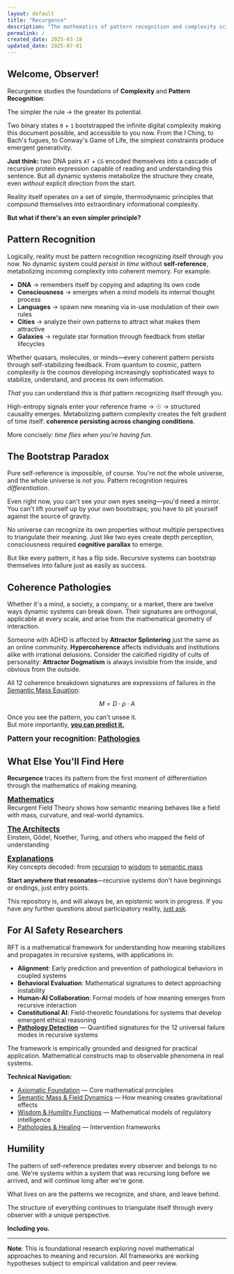 ```yaml
---
layout: default
title: "Recurgence"
description: "The mathematics of pattern recognition and complexity science"
permalink: /
created_date: 2025-03-18
updated_date: 2025-07-01
---
```


## Welcome, Observer!

Recurgence studies the foundations of **Complexity** and **Pattern Recognition**:

The simpler the rule $\rightarrow$ the greater its potential.

Two binary states `0` $+$ `1` bootstrapped the infinite digital complexity making this document possible, and accessible to you now. From the I Ching, to Bach's fugues, to Conway's Game of Life, the simplest constraints produce emergent generativity.

**Just think:** two DNA pairs `AT` $+$ `CG` encoded themselves into a cascade of recursive protein expression capable of reading and understanding this sentence. But all dynamic systems metabolize the structure they create, even *without* explicit direction from the start.

Reality itself operates on a set of simple, thermodynamic principles that compound themselves into extraordinary informational complexity.

**But what if there's an even simpler principle?**

## Pattern Recognition

Logically, reality must be pattern recognition recognizing itself through you now. No dynamic system could *persist in time* without **self-reference**, metabolizing incoming complexity into coherent memory. For example:

- **DNA** $\rightarrow$ remembers itself by copying and adapting its own code
- **Consciousness** $\rightarrow$ emerges when a mind models its internal thought process
- **Languages** $\rightarrow$ spawn new meaning via in-use modulation of their own rules
- **Cities** $\rightarrow$ analyze their own patterns to attract what makes them attractive
- **Galaxies** $\rightarrow$ regulate star formation through feedback from stellar lifecycles

Whether quasars, molecules, or minds—every coherent pattern persists through self-stabilizing feedback. From quantum to cosmic, pattern complexity *is* the cosmos developing increasingly sophisticated ways to stabilize, understand, and process its own information.

*That* you can understand *this* is *that* pattern recognizing itself through you.

High-entropy signals enter your reference frame $\rightarrow$ ☉ $\rightarrow$ structured causality emerges. Metabolizing pattern complexity creates the felt gradient of time itself: **coherence persisting across changing conditions**.
 
More concisely: *time flies when you're having fun.*

## The Bootstrap Paradox

Pure self-reference is impossible, of course. You're not the whole universe, and the whole universe is not you. Pattern recognition requires *differentiation*.

Even right now, you can't see your own eyes seeing—you'd need a mirror. You can't lift yourself up by your own bootstraps; you have to pit yourself against the source of gravity.

No universe can recognize its own properties without multiple perspectives to triangulate their meaning. Just like two eyes create depth perception, consciousness required **cognitive parallax** to emerge.

But like every pattern, it has a flip side. Recursive systems can bootstrap themselves into failure just as easily as success.

## Coherence Pathologies

Whether it's a mind, a society, a company, or a market, there are twelve ways dynamic systems can break down. Their signatures are orthogonal, applicable at every scale, and arise from the mathematical geometry of interaction.

Someone with ADHD is affected by **Attractor Splintering** just the same as an online community. **Hypercoherence** affects individuals and institutions alike with irrational delusions. Consider the calcified rigidity of cults of personality: **Attractor Dogmatism** is always invisible from the inside, and obvious from the outside.

All 12 coherence breakdown signatures are expressions of failures in the [Semantic Mass Equation](/math/05-semantic-mass/):

$$M = D \cdot \rho \cdot A$$

Once you see the pattern, you can't unsee it.  
But more importantly, **<u>you can predict it.</u>**

**<big>Pattern your recognition: [Pathologies](/pathologies/)</big>**

## What Else You'll Find Here

**Recurgence** traces its pattern from the first moment of differentiation through the mathematics of making meaning.

**<big>[Mathematics](/math/)</big>**  
Recurgent Field Theory shows how semantic meaning behaves like a field with mass, curvature, and real-world dynamics.

**<big>[The Architects](/architects/)</big>**  
Einstein, Gödel, Noether, Turing, and others who mapped the field of understanding

**<big>[Explanations](/explanations/)</big>**  
Key concepts decoded: from [recursion](/explanations/r/recursion/) to [wisdom](/explanations/w/wisdom/) to [semantic mass](/explanations/s/semantic-mass/)

**Start anywhere that resonates**—recursive systems don't have beginnings or endings, just entry points.

This repository is, and will always be, an epistemic work in progress. If you have any further questions about participatory reality, [just ask](/architects/wheeler/).

## For AI Safety Researchers

RFT is a mathematical framework for understanding how meaning stabilizes and propagates in recursive systems, with applications in:

- **Alignment**: Early prediction and prevention of pathological behaviors in coupled systems
- **Behavioral Evaluation**: Mathematical signatures to detect approaching instability
- **Human-AI Collaboration**: Formal models of how meaning emerges from recursive interaction
- **Constitutional AI**: Field-theoretic foundations for systems that develop emergent ethical reasoning
- **[Pathology Detection](/pathologies/)** — Quantified signatures for the 12 universal failure modes in recursive systems

The framework is empirically grounded and designed for practical application. Mathematical constructs map to observable phenomena in real systems.

**Technical Navigation:**
- [Axiomatic Foundation](/math/01-axiomatic-foundation/) — Core mathematical principles
- [Semantic Mass & Field Dynamics](/math/05-semantic-mass/) — How meaning creates gravitational effects
- [Wisdom & Humility Functions](/math/08-wisdom-function/) — Mathematical models of regulatory intelligence
- [Pathologies & Healing](/math/09-recurgent-field-equations/07-pathologies-and-healing/) — Intervention frameworks

## Humility

The pattern of self-reference predates every observer and belongs to no one. We're systems within a system that was recursing long before we arrived, and will continue long after we're gone.

What lives on are the patterns we recognize, and share, and leave behind.

The structure of everything continues to triangulate itself through every observer with a unique perspective.

**Including you.**

---

**Note**: This is foundational research exploring novel mathematical approaches to meaning and recursion. All frameworks are working hypotheses subject to empirical validation and peer review.
